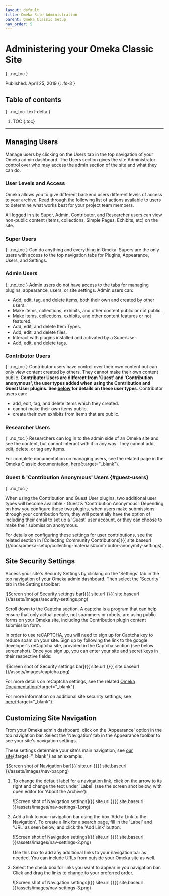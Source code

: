 ```yaml
---
layout: default
title: Omeka Site Administration
parent: Omeka Classic Setup
nav_order: 5
---
```


# Administering your Omeka Classic Site
{: .no_toc }

Published: April 25, 2019
{: .fs-3 }

## Table of contents
{: .no_toc .text-delta }

1. TOC
{:toc}

---

## Managing Users

Manage users by clicking on the Users tab in the top navigation of your Omeka admin dashboard. The Users section gives the site Administrator control over who may access the admin section of the site and what they can do.

### User Levels and Access

Omeka allows you to give different backend users different levels of access to your archive. Read through the following list of actions available to users to determine what works best for your project team members.

All logged in site Super, Admin, Contributor, and Researcher users can view non-public content (items, collections, Simple Pages, Exhibits, etc) on the site.

### Super Users
{: .no_toc }
Can do anything and everything in Omeka.
Supers are the only users with access to the top navigation tabs for Plugins, Appearance, Users, and Settings.

### Admin Users
{: .no_toc }
Admin users do not have access to the tabs for managing plugins, appearance, users, or site settings.
Admin users can:

- Add, edit, tag, and delete items, both their own and created by other users.
- Make items, collections, exhibits, and other content public or not public.
- Make items, collections, exhibits, and other content features or not featured.
- Add, edit, and delete Item Types.
- Add, edit, and delete files.
- Interact with plugins installed and activated by a SuperUser.
- Add, edit, and delete tags.

### Contributor Users
{: .no_toc }
Contributor users have control over their own content but can only view content created by others. They cannot make their own content public. **Contributor Users are different from 'Guest' and 'Contribution anonymous', the user types added when using the Contribution and Guest User plugins. See [below](#guest-users) for details on these user types**. 
Contributor users can:

- add, edit, tag, and delete items which they created.
- cannot make their own items public.
- create their own exhibits from items that are public.

### Researcher Users
{: .no_toc }
Researchers can log in to the admin side of an Omeka site and see the content, but cannot interact with it in any way. They cannot add, edit, delete, or tag any items.

For complete documentation on managing users, see the related page in the Omeka Classic documentation, [here](https://omeka.org/classic/docs/Admin/Users/){:target="_blank"}.

### Guest & 'Contribution Anonymous' Users {#guest-users}
{: .no_toc }

When using the Contribution and Guest User plugins, two additional user types will become available - Guest & 'Contribution Anonymous'. Depending on how you configure these two plugins, when users make submissions through your contribution form, they will potentially have the option of including their email to set up a 'Guest' user account, or they can choose to make their submission anonymous. 

For details on configuring these settings for user contributions, see the related section in [Collecting Community Contributions]({{ site.baseurl }}/docs/omeka-setup/collecting-materials#contributor-anonymity-settings).

## Site Security Settings

Access your site's Security Settings by clicking on the 'Settings' tab in the top navigation of your Omeka admin dashboard. Then select the 'Security' tab in the Settings toolbar:

![Screen shot of Security settings bar]({{ site.url }}{{ site.baseurl }}/assets/images/security-settings.png)

Scroll down to the Captcha section. A captcha is a program that can help ensure that only actual people, not spammers or robots, are using public forms on your Omeka site, including the Contribution plugin content submission form.

In order to use reCAPTCHA, you will need to sign up for Captcha key to reduce spam on your site. Sign up by following the link to the google developer's reCaptcha site, provided in the Captcha section (see below screenshot). Once you sign up, you can enter your site and secret keys in their respective fields:

![Screen shot of Security settings bar]({{ site.url }}{{ site.baseurl }}/assets/images/captcha.png)

For more details on reCaptcha settings, see the related [Omeka Documentation](https://omeka.org/classic/docs/Admin/Settings/ReCaptcha/){:target="_blank"}.

For more information on additional site security settings, see [here](https://omeka.org/classic/docs/Admin/Settings/Security_Settings/){:target="_blank"}.

## Customizing Site Navigation

From your Omeka admin dashboard, click on the 'Appearance' option in the top navigation bar. Select the 'Navigation' tab in the Appearance toolbar to see your site's navigation settings.

These settings determine your site's main navigation, see [our site](http://digitalcollecting.lib.virginia.edu/rally/){:target="_blank"} as an example:

![Screen shot of Navigation bar]({{ site.url }}{{ site.baseurl }}/assets/images/nav-bar.png)

1. To change the default label for a navigation link, click on the arrow to its right and change the text under 'Label' (see the screen shot below, with open editor for 'About the Archive'):

    ![Screen shot of Navigation settings]({{ site.url }}{{ site.baseurl }}/assets/images/nav-settings-1.png)

2. Add a link to your navigation bar using the box 'Add a Link to the Navigation'. To create a link for a search page, fill in the 'Label' and 'URL' as seen below, and click the 'Add Link' button:

    ![Screen shot of Navigation settings]({{ site.url }}{{ site.baseurl }}/assets/images/nav-settings-2.png)

    Use this box to add any additional links to your navigation bar as needed. You can include URLs from outside your Omeka site as well. 

3. Select the check box for links you want to appear in you navigation bar. Click and drag the links to change to your preferred order.

    ![Screen shot of Navigation settings]({{ site.url }}{{ site.baseurl }}/assets/images/nav-settings-3.png)

